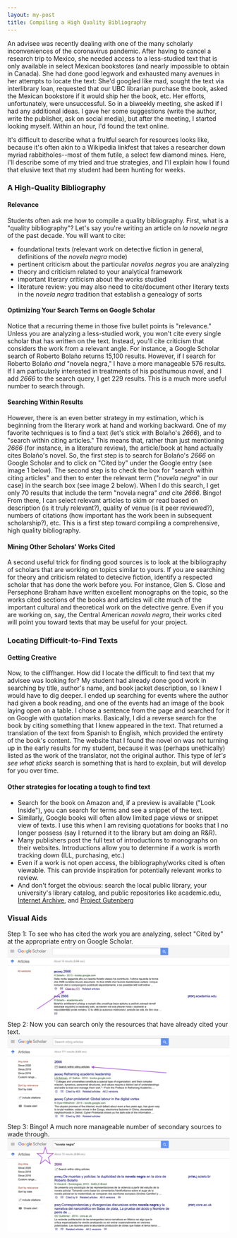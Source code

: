 ```yaml
---
layout: my-post
title: Compiling a High Quality Bibliography
---
```



An advisee was recently dealing with one of the many scholarly inconveniences of the coronavirus pandemic. After having to cancel a research trip to Mexico, she needed access to a less-studied text that is only available in select Mexican bookstores (and nearly impossible to obtain in Canada). She had done good legwork and exhausted many avenues in her attempts to locate the text: She'd googled like mad, sought the text via interlibrary loan, requested that our UBC librarian purchase the book, asked the Mexican bookstore if it would ship her the book, etc. Her efforts, unfortunately, were unsuccessful. So in a biweekly meeting, she asked if I had any additional ideas. I gave her some suggestions (write the author, write the publisher, ask on social media), but after the meeting, I started looking myself. Within an hour, I'd found the text online.

It's difficult to describe what a fruitful search for resources looks like, because it's often akin to a Wikipedia linkfest that takes a researcher down myriad rabbitholes--most of them futile, a select few diamond mines. Here, I'll describe some of my tried and true strategies, and I'll explain how I found that elusive text that my student had been hunting for weeks.

### A High-Quality Bibliography
#### Relevance
Students often ask me how to compile a quality bibliography. First, what is a "quality bibliography"? Let's say you're writing an article on _la novela negra_ of the past decade. You will want to cite: 
* foundational texts (relevant work on detective fiction in general, definitions of the _novela negra_ mode)
* pertinent criticism about the particular _novelas negras_ you are analyzing
* theory and criticism related to your analytical framework
* important literary criticism about the works studied
* literature review: you may also need to cite/document other literary texts in the _novela negra_ tradition that establish a genealogy of sorts

#### Optimizing Your Search Terms on Google Scholar
Notice that a recurring theme in those five bullet points is "relevance." Unless you are analyzing a less-studied work, you won't cite every single scholar that has written on the text. Instead, you'll cite criticism that considers the work from a relevant angle. For instance, a Google Scholar search of Roberto Bolaño returns 15,100 results. However, if I search for Roberto Bolaño _and_ "novela negra," I have a more manageable 576 results. If I am particularly interested in treatments of his posthumous novel, and I add _2666_ to the search query, I get 229 results. This is a much more useful number to search through.

#### Searching Within Results
However, there is an even better strategy in my estimation, which is beginning from the literary work at hand and working backward. One of my favorite techniques is to find a text (let's stick with Bolaño's _2666_), and to "search within citing articles." This means that, rather than just mentioning _2666_ (for instance, in a literature review), the article/book at hand actually cites Bolaño's novel. So, the first step is to search for Bolaño's _2666_ on Google Scholar and to click on "Cited by" under the Google entry (see image 1 below). The second step is to check the box for "search within citing articles" and then to enter the relevant term ("_novela negra_" in our case) in the search box (see image 2 below). When I do this search, I get only 70 results that include the term "novela negra" _and_ cite _2666_. Bingo! From there, I can select relevant articles to skim or read based on description (is it truly relevant?), quality of venue (is it peer reviewed?), numbers of citations (how important has the work been in subsequent scholarship?), etc. This is a first step toward compiling a comprehensive, high quality bibliography.

#### Mining Other Scholars' Works Cited
A second useful trick for finding good sources is to look at the bibliography of scholars that are working on topics similar to yours. If you are searching for theory and criticism related to detecive fiction, identify a respected scholar that has done the work before you. For instance, Glen S. Close and Persephone Braham have written excellent monographs on the topic, so the works cited sections of the books and articles will cite much of the important cultural and theoretical work on the detective genre. Even if you are working on, say, the Central American _novela negra_, their works cited will point you toward texts that may be useful for your project.

### Locating Difficult-to-Find Texts
#### Getting Creative
Now, to the cliffhanger. How did I locate the difficult to find text that my advisee was looking for? My student had already done good work in searching by title, author's name, and book jacket description, so I knew I would have to dig deeper. I ended up searching for events where the author had given a book reading, and one of the events had an image of the book laying open on a table. I chose a sentence from the page and searched for it on Google with quotation marks. Basically, I did a reverse search for the book by citing something that I knew appeared in the text. That returned a translation of the text from Spanish to English, which provided the entirety of the book's content. The website that I found the novel on was not turning up in the early results for my student, because it was (perhaps unethically) listed as the work of the translator, not the original author. This type of _let's see what sticks_ search is something that is hard to explain, but will develop for you over time.

#### Other strategies for locating a tough to find text
* Search for the book on Amazon and, if a preview is available ("Look Inside"), you can search for terms and see a snippet of the text.
* Similarly, Google books will often allow limited page views or snippet view of texts. I use this when I am revising quotations for books that I no longer possess (say I returned it to the library but am doing an R&R).
* Many publishers post the full text of introductions to monographs on their websites. Introductions allow you to determine if a work is worth tracking down (ILL, purchasing, etc.)
* Even if a work is not open access, the bibliography/works cited is often viewable. This can provide inspiration for potentially relevant works to review.
* And don't forget the obvious: search the local public library, your university's library catalog, and public repositories like academic.edu, [Internet Archive](https://archive.org), and [Project Gutenberg](http://www.gutenberg.org)

### Visual Aids
Step 1: To see who has cited the work you are analyzing, select "Cited by" at the appropriate entry on Google Scholar. 
![](/assets/images/GoogleScholar_CitedBy.jpg)
Step 2: Now you can search only the resources that have already cited your text.
![](/assets/images/GoogleScholar_SearchWithin.jpg)
Step 3: Bingo! A much nore manageable number of secondary sources to wade through.
![](/assets/images/Bingo.jpg)
